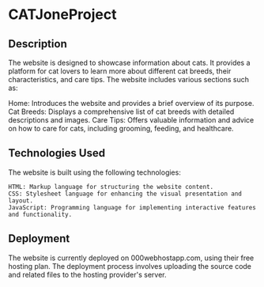 # CATJoneProject


## Description
The website is designed to showcase information about cats. It provides a platform for cat lovers to learn more about different cat breeds, their characteristics, and care tips. The website includes various sections such as:

Home: Introduces the website and provides a brief overview of its purpose.
Cat Breeds: Displays a comprehensive list of cat breeds with detailed descriptions and images. <b></b>
Care Tips: Offers valuable information and advice on how to care for cats, including grooming, feeding, and healthcare.

## Technologies Used
The website is built using the following technologies:

```
HTML: Markup language for structuring the website content.
CSS: Stylesheet language for enhancing the visual presentation and layout.
JavaScript: Programming language for implementing interactive features and functionality.
```

## Deployment
The website is currently deployed on 000webhostapp.com, using their free hosting plan. The deployment process involves uploading the source code and related files to the hosting provider's server.

